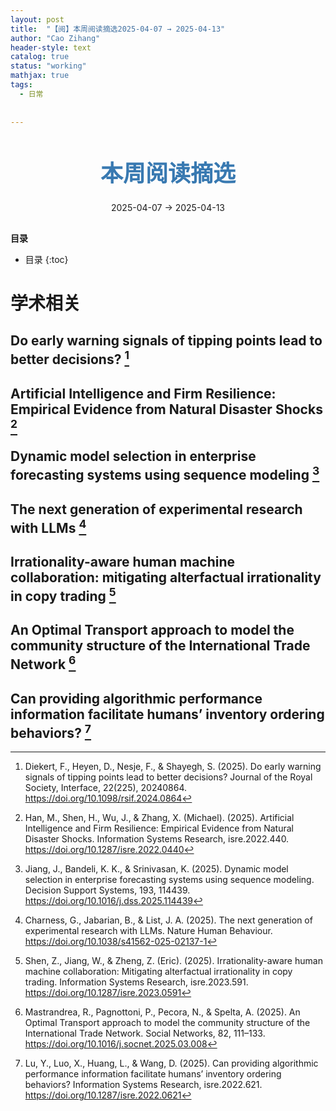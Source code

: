 ```yaml
---
layout: post
title:  "【阅】本周阅读摘选2025-04-07 → 2025-04-13"
author: "Cao Zihang"
header-style: text
catalog: true
status: "working"
mathjax: true
tags:
  - 日常
  
  
---
```

<center style="margin-bottom: 20px; margin-top: 50px"><font color="#3879B1" style="line-height: 1.4;font-weight: 700;font-size: 36px;box-sizing: border-box; ">本周阅读摘选</font></center>


<center style=" margin-bottom: 30px;">2025-04-07 → 2025-04-13</center>

<font style="font-weight: bold;">目录</font>

* 目录
{:toc}


# 学术相关

## Do early warning signals of tipping points lead to better decisions? [^1]

## Artificial Intelligence and Firm Resilience: Empirical Evidence from Natural Disaster Shocks [^2]

## Dynamic model selection in enterprise forecasting systems using sequence modeling [^3]

## The next generation of experimental research with LLMs [^4]

## Irrationality-aware human machine collaboration: mitigating alterfactual irrationality in copy trading [^5]

## An Optimal Transport approach to model the community structure of the International Trade Network [^6]

## Can providing algorithmic performance information facilitate humans’ inventory ordering behaviors? [^7]

[^1]: Diekert, F., Heyen, D., Nesje, F., & Shayegh, S. (2025). Do early warning signals of tipping points lead to better decisions? Journal of the Royal Society, Interface, 22(225), 20240864. https://doi.org/10.1098/rsif.2024.0864

[^2]: Han, M., Shen, H., Wu, J., & Zhang, X. (Michael). (2025). Artificial Intelligence and Firm Resilience: Empirical Evidence from Natural Disaster Shocks. Information Systems Research, isre.2022.440. https://doi.org/10.1287/isre.2022.0440

[^3]: Jiang, J., Bandeli, K. K., & Srinivasan, K. (2025). Dynamic model selection in enterprise forecasting systems using sequence modeling. Decision Support Systems, 193, 114439. https://doi.org/10.1016/j.dss.2025.114439

[^4]: Charness, G., Jabarian, B., & List, J. A. (2025). The next generation of experimental research with LLMs. Nature Human Behaviour. https://doi.org/10.1038/s41562-025-02137-1

[^5]: Shen, Z., Jiang, W., & Zheng, Z. (Eric). (2025). Irrationality-aware human machine collaboration: Mitigating alterfactual irrationality in copy trading. Information Systems Research, isre.2023.591. https://doi.org/10.1287/isre.2023.0591

[^6]: Mastrandrea, R., Pagnottoni, P., Pecora, N., & Spelta, A. (2025). An Optimal Transport approach to model the community structure of the International Trade Network. Social Networks, 82, 111–133. https://doi.org/10.1016/j.socnet.2025.03.008

[^7]: Lu, Y., Luo, X., Huang, L., & Wang, D. (2025). Can providing algorithmic performance information facilitate humans’ inventory ordering behaviors? Information Systems Research, isre.2022.621. https://doi.org/10.1287/isre.2022.0621
